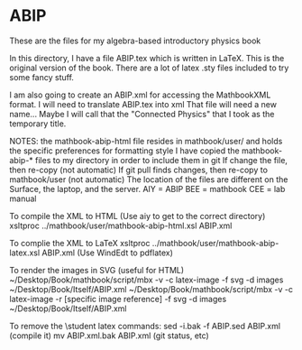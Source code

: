 # ABIP

These are the files for my algebra-based introductory physics book		

In this directory, I have a file ABIP.tex which is written in LaTeX.  This is the original version of the book.
There are a lot of latex .sty files included to try some fancy stuff.

I am also going to create an ABIP.xml for accessing the MathbookXML format.
I will need to translate ABIP.tex into xml 
That file will need a new name...  Maybe I will call that the "Connected Physics" that I took as the temporary title.

NOTES:
the mathbook-abip-html file resides in mathbook/user/ and holds the specific preferences for formatting style
	I have copied the mathbook-abip-* files to my directory in order to include them in git
	If change the file, then re-copy (not automatic)
	If git pull finds changes, then re-copy to mathbook/user (not automatic)
The location of the files are different on the Surface, the laptop, and the server.
AIY = ABIP
BEE = mathbook
CEE = lab manual

To compile the XML to HTML 
	(Use aiy to get to the correct directory)
	xsltproc ../mathbook/user/mathbook-abip-html.xsl ABIP.xml

To complie the XML to LaTeX
	xsltproc ../mathbook/user/mathbook-abip-latex.xsl ABIP.xml
	(Use WindEdt to pdflatex)

To render the images in SVG (useful for HTML)
	~/Desktop/Book/mathbook/script/mbx -v -c latex-image -f svg -d images ~/Desktop/Book/Itself/ABIP.xml
	~/Desktop/Book/mathbook/script/mbx -v -c latex-image -r [specific image reference] -f svg -d images ~/Desktop/Book/Itself/ABIP.xml

To remove the \student latex commands:
	sed -i.bak -f ABIP.sed ABIP.xml
	(compile it)
	mv ABIP.xml.bak ABIP.xml
	(git status, etc)
